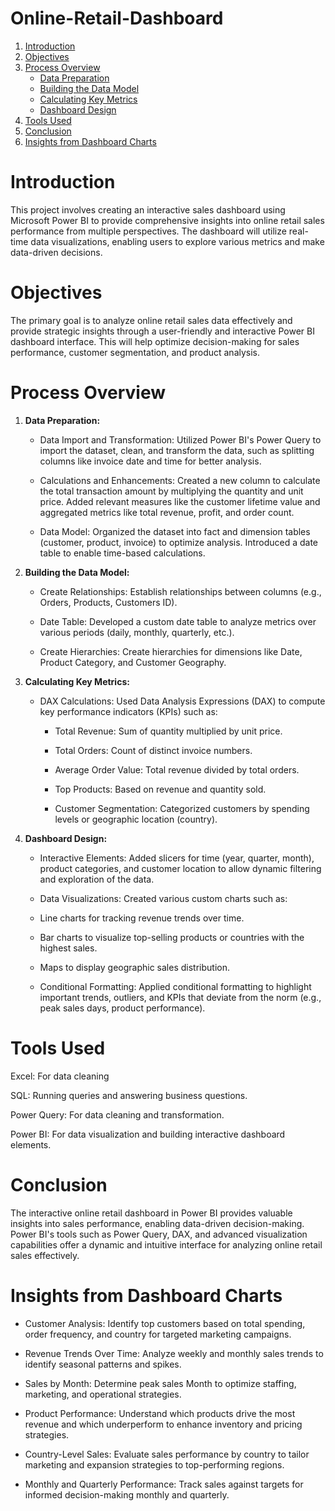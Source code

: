 # Online-Retail-Dashboard
1. [Introduction](#Introduction)
2. [Objectives](#Objectives)
3. [Process Overview](#Process-Overview)
   * [Data Preparation](#Data-Preparation)
   * [Building the Data Model](#Building-the-Data-Model)
   * [Calculating Key Metrics](#Calculating-Key-Metrics)
   * [Dashboard Design](#Dashboard-Design)
5. [Tools Used](#Tools-Used)
6. [Conclusion](#Conclusion)
7. [Insights from Dashboard Charts](#Insights-from-Dashboard-Charts)


# Introduction

This project involves creating an interactive sales dashboard using Microsoft Power BI to provide comprehensive insights into online retail sales performance from multiple perspectives. The dashboard will utilize real-time data visualizations, enabling users to explore various metrics and make data-driven decisions.

# Objectives

The primary goal is to analyze online retail sales data effectively and provide strategic insights through a user-friendly and interactive Power BI dashboard interface. This will help optimize decision-making for sales performance, customer segmentation, and product analysis.

#  Process Overview

1. **Data Preparation:**

    * Data Import and Transformation: Utilized Power BI's Power Query to import the dataset, clean, and transform the data, such as splitting columns like invoice date and time for better analysis.
      
    * Calculations and Enhancements: Created a new column to calculate the total transaction amount by multiplying the quantity and unit price. Added relevant measures like the customer lifetime value and aggregated metrics like total revenue, profit, and order count.
      
    * Data Model: Organized the dataset into fact and dimension tables (customer, product, invoice) to optimize analysis. Introduced a date table to enable time-based calculations.

2. **Building the Data Model:**

    * Create Relationships: Establish relationships between columns (e.g., Orders, Products, Customers ID).
      
    * Date Table: Developed a custom date table to analyze metrics over various periods (daily, monthly, quarterly, etc.).
      
    * Create Hierarchies: Create hierarchies for dimensions like Date, Product Category, and Customer Geography.

3. **Calculating Key Metrics:**

    * DAX Calculations: Used Data Analysis Expressions (DAX) to compute key performance indicators (KPIs) such as:
      
        * Total Revenue: Sum of quantity multiplied by unit price.
          
        * Total Orders: Count of distinct invoice numbers.
          
        * Average Order Value: Total revenue divided by total orders.
          
        * Top Products: Based on revenue and quantity sold.
          
        * Customer Segmentation: Categorized customers by spending levels or geographic location (country).

3. **Dashboard Design:**

    * Interactive Elements: Added slicers for time (year, quarter, month), product categories, and customer location to allow dynamic filtering and exploration of the data.

    * Data Visualizations: Created various custom charts such as:

    * Line charts for tracking revenue trends over time.

    * Bar charts to visualize top-selling products or countries with the highest sales.

    * Maps to display geographic sales distribution.

    * Conditional Formatting: Applied conditional formatting to highlight important trends, outliers, and KPIs that deviate from the norm (e.g., peak sales days, product performance).
  
# Tools Used

Excel: For data cleaning

SQL: Running queries and answering business questions.

Power Query: For data cleaning and transformation.

Power BI: For data visualization and building interactive dashboard elements.

# Conclusion

The interactive online retail dashboard in Power BI provides valuable insights into sales performance, enabling data-driven decision-making. Power BI's tools such as Power Query, DAX, and advanced visualization capabilities offer a dynamic and intuitive interface for analyzing online retail sales effectively.

# Insights from Dashboard Charts

* Customer Analysis: Identify top customers based on total spending, order frequency, and country for targeted marketing campaigns.

* Revenue Trends Over Time: Analyze weekly and monthly sales trends to identify seasonal patterns and spikes.

* Sales by Month: Determine peak sales Month to optimize staffing, marketing, and operational strategies.
  
* Product Performance: Understand which products drive the most revenue and which underperform to enhance inventory and pricing strategies.

* Country-Level Sales: Evaluate sales performance by country to tailor marketing and expansion strategies to top-performing regions.

* Monthly and Quarterly Performance: Track sales against targets for informed decision-making monthly and quarterly.


